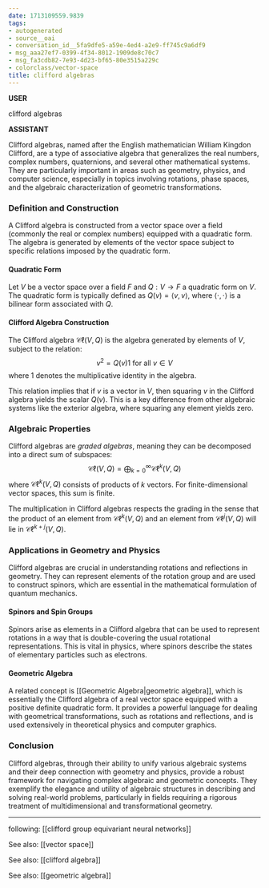 ```yaml
---
date: 1713109559.9839
tags:
- autogenerated
- source__oai
- conversation_id__5fa9dfe5-a59e-4ed4-a2e9-ff745c9a6df9
- msg_aaa27ef7-0399-4f34-8012-1909de8c70c7
- msg_fa3cdb82-7e93-4d23-bf65-80e3515a229c
- colorclass/vector-space
title: clifford algebras
---
```


**USER**

clifford algebras


**ASSISTANT**

Clifford algebras, named after the English mathematician William Kingdon Clifford, are a type of associative algebra that generalizes the real numbers, complex numbers, quaternions, and several other mathematical systems. They are particularly important in areas such as geometry, physics, and computer science, especially in topics involving rotations, phase spaces, and the algebraic characterization of geometric transformations.

### Definition and Construction

A Clifford algebra is constructed from a vector space over a field (commonly the real or complex numbers) equipped with a quadratic form. The algebra is generated by elements of the vector space subject to specific relations imposed by the quadratic form.

#### Quadratic Form
Let $V$ be a vector space over a field $F$ and $Q: V \to F$ a quadratic form on $V$. The quadratic form is typically defined as $Q(v) = \langle v, v \rangle$, where $\langle \cdot, \cdot \rangle$ is a bilinear form associated with $Q$.

#### Clifford Algebra Construction
The Clifford algebra $\mathcal{C}\ell(V,Q)$ is the algebra generated by elements of $V$, subject to the relation:
$$ v^2 = Q(v)1 \text{ for all } v \in V $$
where $1$ denotes the multiplicative identity in the algebra.

This relation implies that if $v$ is a vector in $V$, then squaring $v$ in the Clifford algebra yields the scalar $Q(v)$. This is a key difference from other algebraic systems like the exterior algebra, where squaring any element yields zero.

### Algebraic Properties

Clifford algebras are *graded algebras*, meaning they can be decomposed into a direct sum of subspaces:
$$ \mathcal{C}\ell(V,Q) = \bigoplus_{k=0}^{\infty} \mathcal{C}\ell^k(V,Q) $$
where $\mathcal{C}\ell^k(V,Q)$ consists of products of $k$ vectors. For finite-dimensional vector spaces, this sum is finite.

The multiplication in Clifford algebras respects the grading in the sense that the product of an element from $\mathcal{C}\ell^k(V,Q)$ and an element from $\mathcal{C}\ell^j(V,Q)$ will lie in $\mathcal{C}\ell^{k+j}(V,Q)$.

### Applications in Geometry and Physics

Clifford algebras are crucial in understanding rotations and reflections in geometry. They can represent elements of the rotation group and are used to construct spinors, which are essential in the mathematical formulation of quantum mechanics.

#### Spinors and Spin Groups
Spinors arise as elements in a Clifford algebra that can be used to represent rotations in a way that is double-covering the usual rotational representations. This is vital in physics, where spinors describe the states of elementary particles such as electrons.

#### Geometric Algebra
A related concept is [[Geometric Algebra|geometric algebra]], which is essentially the Clifford algebra of a real vector space equipped with a positive definite quadratic form. It provides a powerful language for dealing with geometrical transformations, such as rotations and reflections, and is used extensively in theoretical physics and computer graphics.

### Conclusion

Clifford algebras, through their ability to unify various algebraic systems and their deep connection with geometry and physics, provide a robust framework for navigating complex algebraic and geometric concepts. They exemplify the elegance and utility of algebraic structures in describing and solving real-world problems, particularly in fields requiring a rigorous treatment of multidimensional and transformational geometry.


---


following: [[clifford group equivariant neural networks]]

See also: [[vector space]]


See also: [[clifford algebra]]


See also: [[geometric algebra]]